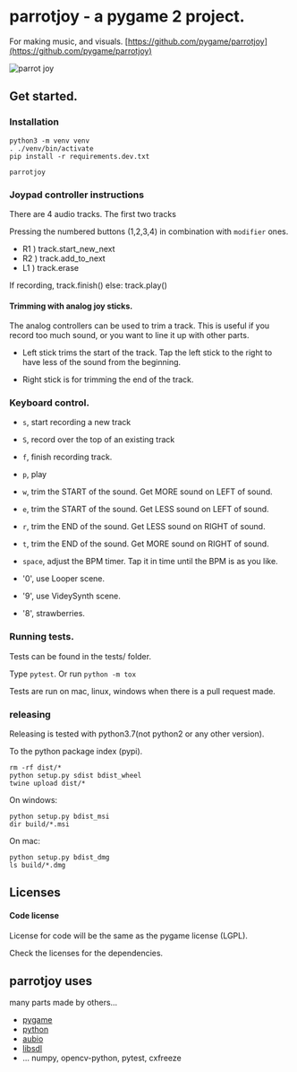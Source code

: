 
# parrotjoy - a pygame 2 project.

For making music, and visuals. [https://github.com/pygame/parrotjoy](https://github.com/pygame/parrotjoy)

![parrot joy](docs/parrotjoy-logo.png?raw=true "parrotjoy")




## Get started.

### Installation

```
python3 -m venv venv
. ./venv/bin/activate
pip install -r requirements.dev.txt

parrotjoy

```

### Joypad controller instructions


There are 4 audio tracks.
The first two tracks

Pressing the numbered buttons (1,2,3,4) in combination with `modifier` ones.

- R1 ) track.start_new_next
- R2 ) track.add_to_next
- L1 ) track.erase

If recording, track.finish()
else:         track.play()


#### Trimming with analog joy sticks.

The analog controllers can be used to trim a track.
This is useful if you record too much sound, or you want to line it up with other parts.

- Left stick trims the start of the track. Tap the left stick to the right to have less of the sound from the beginning.

- Right stick is for trimming the end of the track.


### Keyboard control.

- `s`, start recording a new track
- `S`, record over the top of an existing track
- `f`, finish recording track.

- `p`, play

- `w`, trim the START of the sound. Get MORE sound on LEFT of sound.
- `e`, trim the START of the sound. Get LESS sound on LEFT of sound.

- `r`, trim the END of the sound. Get LESS sound on RIGHT of sound.
- `t`, trim the END of the sound. Get MORE sound on RIGHT of sound.

- `space`, adjust the BPM timer. Tap it in time until the BPM is as you like.


- '0', use Looper scene.
- '9', use VideySynth scene.
- '8', strawberries.


### Running tests.

Tests can be found in the tests/ folder.

Type `pytest`.
Or run `python -m tox`

Tests are run on mac, linux, windows when there is a pull request made.

### releasing

Releasing is tested with python3.7(not python2 or any other version).

To the python package index (pypi).
```
rm -rf dist/*
python setup.py sdist bdist_wheel
twine upload dist/*
```

On windows:
```
python setup.py bdist_msi
dir build/*.msi
```

On mac:
```
python setup.py bdist_dmg
ls build/*.dmg
```


## Licenses

#### Code license

License for code will be the same as the pygame license (LGPL).

Check the licenses for the dependencies.

## parrotjoy uses

many parts made by others...

- [pygame](https://pygame.org/)
- [python](https://python.org/)
- [aubio](https://aubio.org/)
- [libsdl](https://libsdl.org/)
- ... numpy, opencv-python, pytest, cxfreeze

